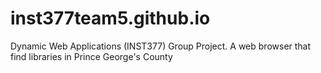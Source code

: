 # inst377team5.github.io
Dynamic Web Applications (INST377) Group Project.
A web browser that find libraries in Prince George's County 
